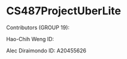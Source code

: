 # CS487ProjectUberLite

Contributors (GROUP 19):

Hao-Chih Weng
ID: 

Alec Diraimondo
ID: A20455626
